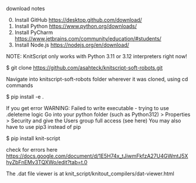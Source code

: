 download notes

0. Install GitHub https://desktop.github.com/download/
1. Install Python https://www.python.org/downloads/
2. Install PyCharm https://www.jetbrains.com/community/education/#students/
3. Install Node.js https://nodejs.org/en/download/

NOTE: KnitScript only works with Python 3.11 or 3.12 interpreters right now!


$ git clone https://github.com/asahteck/knitscript-soft-robots.git

Navigate into knitscript-soft-robots folder wherever it was cloned, using cd commands

$ pip install -e .

If you get error WARNING: Failed to write executable - trying to use .deleteme logic Go into your python folder (such as Python312) > Properties > Security and give the Users group full access (see here)
You may also have to use pip3 instead of pip

$ pip install knit-script

check for errors here
https://docs.google.com/document/d/1E5H74x_tJiwmFkfzA27U4GWmtJ5XhyZbFnEMv3TQXWo/edit?tab=t.0

The .dat file viewer is at knit_script/knitout_compilers/dat-viewer.html
